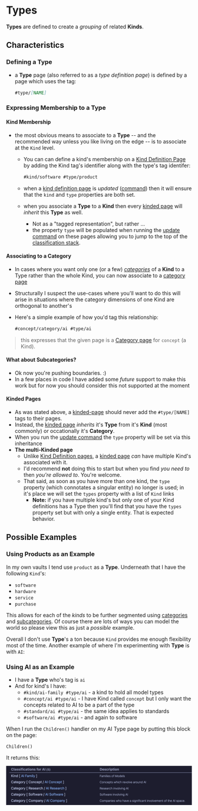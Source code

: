 # Types

**Types** are defined to create a _grouping_ of related **Kinds**.

## Characteristics

### Defining a Type

- a **Type** page (also referred to as a _type definition page_) is defined by a page which uses the tag: 

	```md
	#type/[NAME]
	```

### Expressing Membership to a Type

#### Kind Membership

- the most obvious means to associate to a **Type** -- and the recommended way unless you like living on the edge -- is to associate at the `Kind` level.
  - You can can define a kind's membership on a [Kind Definition Page](./kind-defn-page.md) by adding the Kind tag's identifier along with the type's tag identifer:

    ```md
    #kind/software #type/product
    ```

  - when a [kind definition page](./kind-defn-page.md) is _updated_ ([command](./command-update.md)) then it will ensure that the `kind` and `type` properties are both set.
  - when you associate a **Type** to a **Kind** then every [kinded page](./kinded-page.md) will _inherit_ this **Type** as well. 
    - Not as a "tagged representation", but rather ...
    - the property `type` will be populated when running the [update command](./command-update.md) on these pages allowing you to jump to the top of the [classification stack](./classification.md).

#### Associating to a Category

- In cases where you want only one (or a few) [_categories_](./categories.md) of a **Kind** to a Type rather than the whole Kind, you can now associate to a [category page](./categories.md)
- Structurally I suspect the use-cases where you'll want to do this will arise in situations where the category dimensions of one Kind are orthogonal to another's
- Here's a simple example of how you'd tag this relationship:

  ```md
  #concept/category/ai #type/ai
  ```

> this expresses that the given page is a [Category page](./categories.md) for  `concept` (a Kind).

#### What about Subcategories?

- Ok now you're pushing boundaries. :)
- In a few places in code I have added some _future_ support to make this work but for now you should consider this not supported at the moment

#### Kinded Pages

- As was stated above, a [kinded-page](./kinded-page.md) should never add the `#type/[NAME]` tags to their pages. 
- Instead, the [kinded page](./kinded-page.md) _inherits_ it's **Type** from it's **Kind** (most commonly) or occationally it's **Category**.
- When you run the [update command](./command-update.md) the `type` property will be set via this inheritance
- **The multi-Kinded page**
  - Unlike [Kind Definition pages](./kind-defn-page.md), a [kinded page](./kinded-page.md) _can_ have multiple Kind's associated with it.
  - I'd recommend **not** doing this to start but when you find _you need to_ then _you're allowed to_. You're welcome.
  - That said, as soon as you have more than one kind, the `type` property (which connotates a singular entity) no longer is used; in it's place we will set the `types` property with a list of `Kind` links
    - **Note:** if you have multiple kind's but only one of your Kind definitions has a Type then you'll find that you have the `types` property set but with only a single entity. That is expected behavior.


## Possible Examples

### Using Products as an Example

In my own vaults I tend use `product` as a **Type**. Underneath that I have the following `Kind`'s:

- `software`
- `hardware`
- `service`
- `purchase`

This allows for each of the _kinds_ to be further segmented using [categories](./categories.md) and [subcategories](./subcategories.md). Of course there are lots of ways you can model the world so please view this as just a _possible_ example.

Overall I don't use **Type**'s a ton because `Kind` provides me enough flexibility most of the time. Another example of where I'm experimenting with **Type** is with `AI`:

### Using AI as an Example

- I have a **Type** who's tag is `ai`
- And for kind's I have:
  - `#kind/ai-family #type/ai` - a kind to hold all model types
  - `#concept/ai #type/ai` - I have Kind called `concept` but I only want the concepts related to AI to be a part of the type
  - `#standard/ai #type/ai` - the same idea applies to standards
  - `#software/ai #type/ai` - and again to software

When I run the `Children()` handler on my AI Type page by putting this block on the page:

```km
Children()
```

It returns this:

![type classification](../images/type-classification.png)
